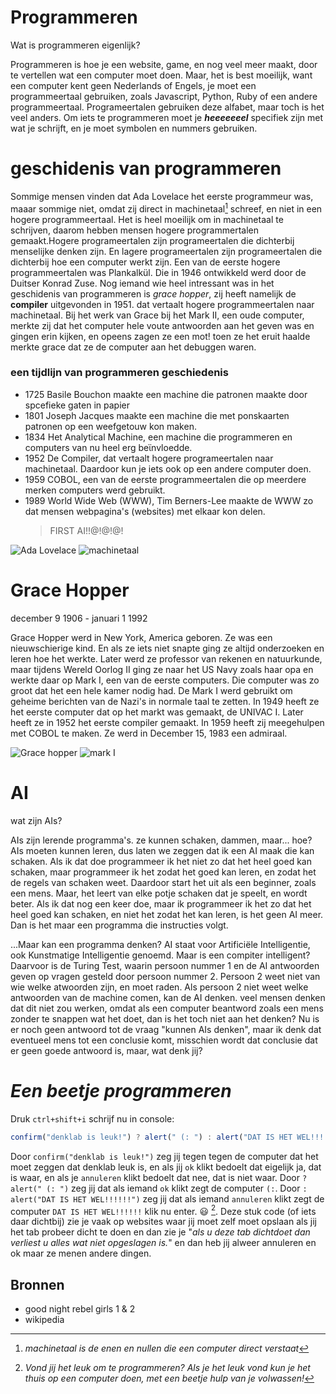 
# Programmeren

Wat is programmeren eigenlijk?

Programmeren is hoe je een website, game, en nog veel meer maakt, door te vertellen wat een computer moet doen. Maar, het is best moeilijk, want een computer 
kent geen Nederlands of Engels, je moet een programmeertaal gebruiken, zoals Javascript, Python, Ruby of een andere programmeertaal. 
Programeertalen gebruiken deze alfabet, maar toch is het veel anders.
Om iets te programmeren moet je ***heeeeeeel***    specifiek zijn met wat je schrijft, en je moet symbolen en nummers gebruiken. 

# geschidenis van programmeren

Sommige mensen vinden dat Ada Lovelace het eerste programmeur was, maaar sommige niet, omdat zij direct in machinetaal[^3] schreef, en niet in een hogere 
programmeertaal. Het is heel moeilijk om in machinetaal te schrijven, daarom hebben mensen hogere programmertalen gemaakt.Hogere programeertalen zijn programeertalen die dichterbij menselijke denken zijn. En lagere programeertalen zijn programeertalen die dichterbij hoe een computer werkt zijn.
Een van de eerste hogere programmeertalen was Plankalkül. Die in 1946 ontwikkeld werd door de Duitser Konrad Zuse. Nog iemand wie heel intressant was in het 
geschidenis van programmeren is _grace hopper_, zij heeft namelijk de **compiler** uitgevonden in 1951. dat vertaalt hogere programmeertalen naar machinetaal. Bij 
het werk van Grace bij het Mark II, een oude computer, merkte zij dat het computer hele voute antwoorden aan het geven was en gingen erin kijken, en opeens zagen 
ze een mot! toen ze het eruit haalde merkte grace dat ze de computer aan het debuggen waren.

### een tijdlijn van programmeren geschiedenis

- 1725 Basile Bouchon maakte een machine die patronen maakte door spcefieke gaten in papier
- 1801 Joseph Jacques maakte een machine die met ponskaarten patronen op een weefgetouw kon maken.
- 1834 Het Analytical Machine, een machine die programmeren en computers van nu heel erg beϊnvloedde.
- 1952 De Compiler, dat vertaalt hogere programeertalen naar machinetaal. Daardoor kun je iets ook op een andere computer doen.
- 1959 COBOL, een van de eerste programmeertalen die op meerdere merken computers werd gebruikt.
- 1989 World Wide Web (WWW), Tim Berners-Lee maakte de WWW zo dat mensen webpagina's (websites) met elkaar kon delen.
  > FIRST AI!!@!@!@!


 
![ Ada Lovelace](https://emprendedor.com/wp-content/uploads/2022/12/ada-lovelace.jpg)
![ machinetaal ](https://live.staticflickr.com/572/20607150556_c01d092437_b.jpg)


# Grace Hopper
december 9 1906 - januari 1 1992

Grace Hopper werd in New York, America geboren. Ze was een nieuwschierige kind. En als ze iets niet snapte ging ze altijd onderzoeken en leren hoe het werkte. Later werd ze professor van rekenen en natuurkunde, 
maar tijdens Wereld Oorlog II ging ze naar het US Navy zoals haar opa en werkte daar op Mark I, een van de eerste computers. Die computer was zo groot dat het een hele kamer nodig had. De Mark I werd gebruikt om 
geheime berichten van de Nazi's in normale taal te zetten. 
In 1949 heeft ze het eerste computer dat op het markt was gemaakt, de UNIVAC I. Later heeft ze in 1952 het eerste compiler gemaakt. In 1959 heeft zij meegehulpen met COBOL te maken. Ze werd in December 15, 1983 een admiraal.

![ Grace hopper ](https://cdn.britannica.com/94/149294-050-1BDE70C7/Grace-Hopper-1984.jpg)
![ mark I](https://www.thoughtco.com/thmb/_do7pyKos10WYy7bfigMzGEula4=/1500x1201/filters:fill(auto,1)/GettyImages-107636032-5c76d38846e0fb0001a5ef90.jpg)

# AI 
wat zijn AIs?

AIs zijn lerende programma's. ze kunnen schaken, dammen, maar... hoe? AIs moeten kunnen leren, dus laten we zeggen dat ik een AI maak die kan schaken. Als ik dat doe programmeer ik het niet zo dat het heel goed kan schaken, maar programmeer ik het zodat het goed kan leren, en zodat het de regels van schaken weet. Daardoor start het uit als een beginner, zoals een mens. Maar, het leert van elke potje schaken dat je speelt, en wordt beter. Als ik dat nog een keer doe, maar ik programmeer ik het zo dat het heel goed kan schaken, en niet het zodat het kan leren, is het geen AI meer. Dan is het maar een programma die instructies volgt. 

   ...Maar kan een programma denken? AI staat voor Artificiële Intelligentie, ook Kunstmatige Intelligentie genoemd. Maar is een compiter intelligent? Daarvoor is de Turing Test, waarin persoon nummer 1 en de AI antwoorden geven op vragen gesteld door persoon nummer 2. Persoon 2 weet niet van wie welke atwoorden zijn, en moet raden. Als persoon 2 niet weet welke antwoorden van de machine comen, kan de AI denken. veel mensen denken dat dit niet zou werken, omdat als een computer beantword zoals een mens zonder te snappen wat het doet, dan is het toch niet aan het denken? Nu is er noch geen antwoord tot de vraag "kunnen AIs denken", maar ik denk dat eventueel mens tot een conclusie komt, misschien wordt dat conclusie dat er geen goede antwoord is, maar, wat denk jij?



# ***Een beetje programmeren***                      
Druk `ctrl+shift+i` schrijf  nu in console:
```js
confirm("denklab is leuk!") ? alert(" (: ") : alert("DAT IS HET WEL!!!!!!")
```
Door `confirm("denklab is leuk!")` zeg jij tegen tegen de computer dat het moet zeggen dat denklab leuk is, en als jij `ok` klikt bedoelt dat eigelijk
ja, dat is waar, en als je `annuleren` klikt bedoelt dat nee, dat is niet waar. Door `? alert(" (: ")` zeg jij dat als iemand `ok` klikt zegt de computer 
`(:`.
 Door `: alert("DAT IS HET WEL!!!!!!")` zeg jij dat als iemand `annuleren` klikt zegt de computer 
`DAT IS HET WEL!!!!!!`
klik nu enter. 😃 [^10]. Deze stuk code (of iets daar dichtbij) zie je vaak op websites waar jij moet zelf moet opslaan als jij het tab probeer dicht te doen en 
dan zie je "_als u deze tab dichtdoet dan verliest u alles wat niet opgeslagen is._" en dan heb jij alweer annuleren en ok maar ze menen andere dingen.

## Bronnen

- good night rebel girls 1 & 2
- wikipedia



[^3]: _machinetaal is de enen en nullen die een computer direct verstaat_
[^1]: _Mnemonic betekent:  (volgens [wikipedia](https://nl.wikipedia.org/wiki/Mnemonic)): Het Engelse woord mnemonic (meervoud: mnemonics) wordt voor diverse 
geheugensteuntjes gebruikt die gangbaar zijn binnen de mnemotechniek. Zo wordt het woord in de informatica gebruikt voor een woord of symbool dat dient ter 
vervanging van een binaire instructie. Het wordt vooral gebruikt om het programmeren in assembly makkelijker te maken._
[^10]: _Vond jij het leuk om te programmeren? Als je het leuk vond kun je het thuis op een computer doen, met een beetje hulp van je volwassen!_
